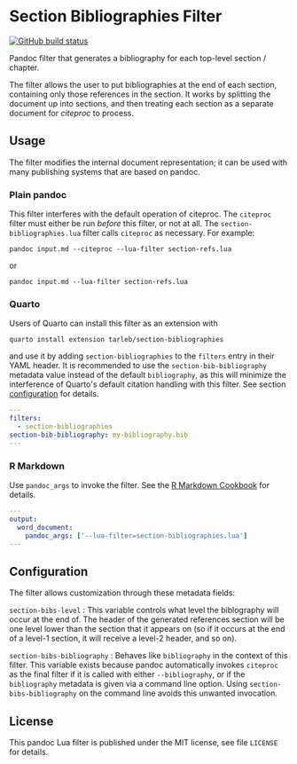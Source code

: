 Section Bibliographies Filter
==================================================================

[![GitHub build status][CI badge]][CI workflow]

Pandoc filter that generates a bibliography for each top-level
section / chapter.

The filter allows the user to put bibliographies at the end of
each section, containing only those references in the section. It
works by splitting the document up into sections, and then
treating each section as a separate document for *citeproc* to
process.

[CI badge]: https://img.shields.io/github/workflow/status/pandoc-ext/section-bibliographies/CI?logo=github
[CI workflow]: https://github.com/pandoc-ext/section-bibliographies/actions/workflows/ci.yaml


Usage
------------------------------------------------------------------

The filter modifies the internal document representation; it can
be used with many publishing systems that are based on pandoc.

### Plain pandoc

This filter interferes with the default operation of citeproc. The
`citeproc` filter must either be run *before* this filter, or not
at all. The `section-bibliographies.lua` filter calls `citeproc`
as necessary. For example:

    pandoc input.md --citeproc --lua-filter section-refs.lua

or

    pandoc input.md --lua-filter section-refs.lua


### Quarto

Users of Quarto can install this filter as an extension with

    quarto install extension tarleb/section-bibliographies

and use it by adding `section-bibliographies` to the `filters`
entry in their YAML header. It is recommended to use the
`section-bib-bibliography` metadata value instead of the default
`bibliography`, as this will minimize the interference of Quarto's
default citation handling with this filter. See section
[configuration](#configuration) for details.

``` yaml
---
filters:
  - section-bibliographies
section-bib-bibliography: my-bibliography.bib
---
```

### R Markdown

Use `pandoc_args` to invoke the filter. See the [R Markdown
Cookbook](https://bookdown.org/yihui/rmarkdown-cookbook/lua-filters.html)
for details.

``` yaml
---
output:
  word_document:
    pandoc_args: ['--lua-filter=section-bibliographies.lua']
---
```

Configuration
------------------------------------------------------------------

The filter allows customization through these metadata fields:

`section-bibs-level`
:   This variable controls what level the biblography will occur
    at the end of. The header of the generated references section
    will be one level lower than the section that it appears on
    (so if it occurs at the end of a level-1 section, it will
    receive a level-2 header, and so on).

`section-bibs-bibliography`
:   Behaves like `bibliography` in the context of this filter.
    This variable exists because pandoc automatically invokes
    `citeproc` as the final filter if it is called with either
    `--bibliography`, or if the `bibliography` metadata is given
    via a command line option. Using `section-bibs-bibliography`
    on the command line avoids this unwanted invocation.


License
------------------------------------------------------------------

This pandoc Lua filter is published under the MIT license, see
file `LICENSE` for details.
